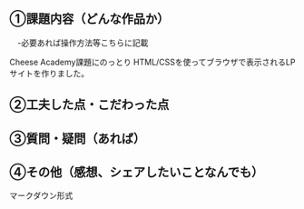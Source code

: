 ## ①課題内容（どんな作品か）
　-必要あれば操作方法等こちらに記載

Cheese Academy課題にのっとり
HTML/CSSを使ってブラウザで表示されるLPサイトを作りました。


## ②工夫した点・こだわった点



## ③質問・疑問（あれば）



## ④その他（感想、シェアしたいことなんでも）

マークダウン形式
